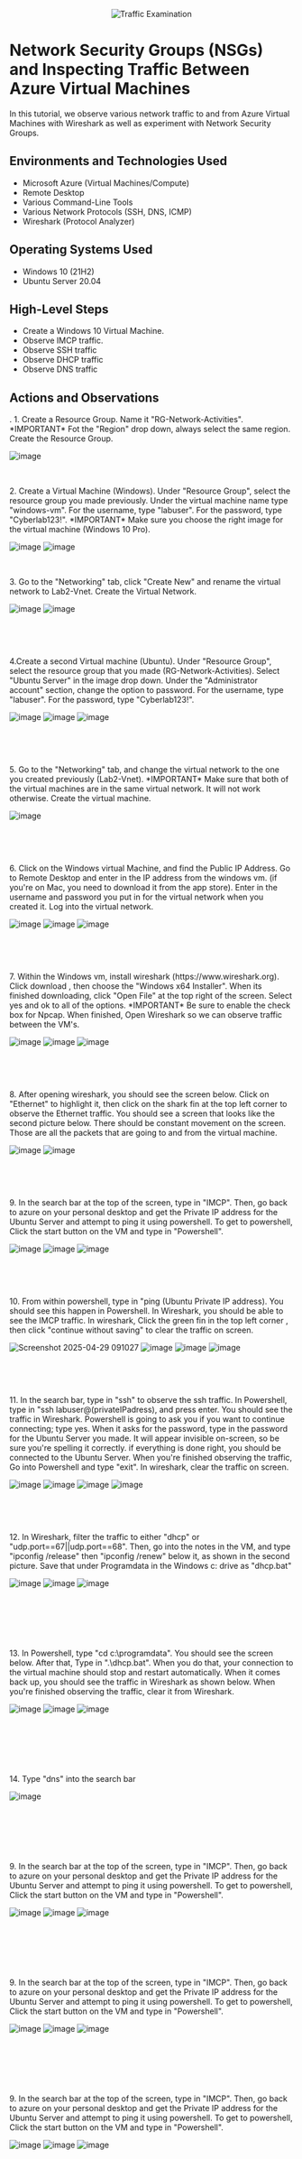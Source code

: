 <p align="center">
<img src="https://i.imgur.com/Ua7udoS.png" alt="Traffic Examination"/>
</p>

<h1>Network Security Groups (NSGs) and Inspecting Traffic Between Azure Virtual Machines</h1>
In this tutorial, we observe various network traffic to and from Azure Virtual Machines with Wireshark as well as experiment with Network Security Groups. <br />




<h2>Environments and Technologies Used</h2>

- Microsoft Azure (Virtual Machines/Compute)
- Remote Desktop
- Various Command-Line Tools
- Various Network Protocols (SSH, DNS, ICMP)
- Wireshark (Protocol Analyzer)

<h2>Operating Systems Used </h2>

- Windows 10 (21H2)
- Ubuntu Server 20.04

<h2>High-Level Steps</h2>

- Create a Windows 10 Virtual Machine.
- Observe IMCP traffic.
- Observe SSH traffic
- Observe DHCP traffic
- Observe DNS traffic

<h2>Actions and Observations</h2>

<p>.
1. Create a Resource Group. Name it "RG-Network-Activities". *IMPORTANT* Fot the "Region" drop down, always select the same region. Create the Resource Group.
</p>
<p>

  ![image](https://github.com/user-attachments/assets/104c2ae6-efd5-4808-8dbe-6e140f9bf26a)

</p>
<br />

<p>
2. Create a Virtual Machine (Windows). Under "Resource Group", select the resource group you made previously. Under the virtual machine name type "windows-vm". For the username, type "labuser". For the password, type "Cyberlab123!".  *IMPORTANT* Make sure you choose the right image for the virtual machine (Windows 10 Pro). 
<p>

  ![image](https://github.com/user-attachments/assets/2ce82f43-f414-41f0-8288-01507066ff12) ![image](https://github.com/user-attachments/assets/c69f4dbf-33c1-4e94-9212-a8e33a78784c)


</p>
<br />

<p>
3. Go to the "Networking" tab, click "Create New" and rename the virtual network to Lab2-Vnet. Create the Virtual Network.
</p>
<p>

  ![image](https://github.com/user-attachments/assets/5f6338fa-baa0-47dd-9567-2297d2eef1b2) ![image](https://github.com/user-attachments/assets/cc230921-e8ff-47b2-be94-708aba3d3775)


</p>
<br />




</p>
<br />

<p>
4.Create a second Virtual machine (Ubuntu). Under "Resource Group", select the resource group that you made (RG-Network-Activities). Select "Ubuntu Server" in the image drop down. Under the "Administrator account" section, change the option to password. For the username, type "labuser". For the password, type "Cyberlab123!".
</p>
<p>

  ![image](https://github.com/user-attachments/assets/3ce6931e-b2e3-4b17-8d7a-fde590c9805f) ![image](https://github.com/user-attachments/assets/5a39e879-96e7-419e-a701-61861755dd4a) ![image](https://github.com/user-attachments/assets/b8e2c7e9-bb3b-4931-9b53-eebbc7fe0193)



</p>
<br />




</p>
<br />

<p>
5.  Go to the "Networking" tab, and change the virtual network to the one you created previously (Lab2-Vnet). *IMPORTANT* Make sure that both of the virtual machines are in the same virtual network. It will not work otherwise. Create the virtual machine.
</p>
<p>

  ![image](https://github.com/user-attachments/assets/0f66d857-9e91-4399-aeee-c8cc29c066d8)

</p>
<br />




</p>
<br />

<p>
6. Click on the Windows virtual Machine, and find the Public IP Address. Go to Remote Desktop and enter in the IP address from the windows vm. (if you're on Mac, you need to download it from the app store). Enter in the username and password you put in for the virtual network when you created it. Log into the virtual network.
</p>
<p>

  ![image](https://github.com/user-attachments/assets/976515af-1834-4888-9cf9-cce5a5694e0f) ![image](https://github.com/user-attachments/assets/2c4bad6e-3e59-4349-93b5-20f9716ee524) ![image](https://github.com/user-attachments/assets/4fd5e486-6357-4f65-bc37-e7f9d507c887)



</p>
<br />




</p>
<br />

<p>
7. Within the Windows vm, install wireshark (https://www.wireshark.org). Click download , then choose the "Windows x64 Installer". When its finished downloading, click "Open File" at the top right of the screen. Select yes and ok to all of the options. *IMPORTANT* Be sure to enable the check box for Npcap. When finished, Open Wireshark so we can observe traffic between the VM's.
</p>
<p>

  ![image](https://github.com/user-attachments/assets/5ace5a66-9c8a-4e8e-8dfa-cc62f1f904f2) ![image](https://github.com/user-attachments/assets/001f5713-c767-412b-bd6e-89f9ca2d278a) ![image](https://github.com/user-attachments/assets/a4d9bd3e-4203-44d3-9dcb-c6ebc2eefe43)



</p>
<br />




</p>
<br />

<p>
8. After opening wireshark, you should see the screen below. Click on "Ethernet" to highlight it, then click on the shark fin at the top left corner to observe the Ethernet traffic. You should see a screen that looks like the second picture below. There should be constant movement on the screen. Those are all the packets that are going to and from the virtual machine. 
</p>
<p>

![image](https://github.com/user-attachments/assets/f6c77d36-d1e6-4ff1-9aad-9fde9948b98c) ![image](https://github.com/user-attachments/assets/26e1681c-386d-448b-84f4-1c0dc9c02bbc)





</p>
<br />




</p>
<br />

<p>
9. In the search bar at the top of the screen, type in "IMCP". Then, go back to azure on your personal desktop and get the Private IP address for the Ubuntu Server and attempt to ping it using powershell. To get to powershell, Click the start button on the VM and type in "Powershell". 
</p>
<p>

 ![image](https://github.com/user-attachments/assets/eb4c9ba2-2d3e-4571-bc57-01a677f6bea5) ![image](https://github.com/user-attachments/assets/9cda524e-ee72-49c6-8235-d76d9ff7b305) ![image](https://github.com/user-attachments/assets/12de8e62-1999-49d9-94a4-a7aa2a34ca00)






</p>
<br />



</p>
<br />

<p>
10. From within powershell, type in "ping (Ubuntu Private IP address). You should see this happen in Powershell. In Wireshark, you should be able to see the IMCP traffic. In wireshark, Click the green fin in the top left corner , then click "continue without saving" to clear the traffic on screen. 
</p>
<p>

![Screenshot 2025-04-29 091027](https://github.com/user-attachments/assets/c088a36e-70bd-4d98-ac07-154a25f02290) ![image](https://github.com/user-attachments/assets/6a5b499b-bdb2-42dd-b2e0-2071ccf6189a) ![image](https://github.com/user-attachments/assets/fd99aadc-f24c-4733-8e89-954367ab34d4) ![image](https://github.com/user-attachments/assets/1c71733c-5a01-473a-b221-0ce6655d71e9)










</p>
<br />



</p>
<br />

<p>
11. In the search bar, type in "ssh" to observe the ssh traffic. In Powershell, type in "ssh labuser@(privateIPadress), and press enter. You should see the traffic in Wireshark. Powershell is going to ask you if you want to continue connecting; type yes. When it asks for the password, type in the password for the Ubuntu Server you made. It will appear invisible on-screen, so be sure you're spelling it correctly. if everything is done right, you should be connected to the Ubuntu Server. When you're finished observing the traffic, 
 Go into Powershell and type "exit". In wireshark, clear the traffic on screen.
</p>
<p>

 ![image](https://github.com/user-attachments/assets/6b03416b-2f69-43b1-9bda-03d69e128fae) ![image](https://github.com/user-attachments/assets/d7a8c198-e8c4-4da6-9efa-4c1aaa41ced1) ![image](https://github.com/user-attachments/assets/36b9fb76-1782-4283-ac66-4e41a4d3f763) ![image](https://github.com/user-attachments/assets/1dc5779c-a8a4-4951-93d9-46bf33544d76)










</p>
<br />




</p>
<br />

<p>
12. In Wireshark, filter the traffic to either "dhcp" or "udp.port==67||udp.port==68". Then, go into the notes in the VM, and type "ipconfig /release" then "ipconfig /renew" below it, as shown in the second picture. Save that under Programdata in the Windows c: drive as "dhcp.bat"   
</p>
<p>

![image](https://github.com/user-attachments/assets/6890b2c5-d157-4e87-bdde-9f4293743a47) ![image](https://github.com/user-attachments/assets/3a54e4d4-2ef4-4ce1-bde5-89cc8c2dd4fb) ![image](https://github.com/user-attachments/assets/52758ee6-7b8f-44ef-9c22-d4a998f93f33)








</p>
<br />




</p>
<br />




</p>
<br />

<p>
13. In Powershell, type "cd c:\programdata". You should see the screen below. After that, Type in ".\dhcp.bat". When you do that, your connection to the virtual machine should stop and restart automatically. When it comes back up, you should see the traffic in Wireshark as shown below. When you're finished observing the traffic, clear it from Wireshark.
</p>
<p>

![image](https://github.com/user-attachments/assets/6b9bf0e8-8fe3-452c-b3d3-0094a46a639e) ![image](https://github.com/user-attachments/assets/df503e12-435b-4ae3-b78e-9c1b16c8e37b) ![image](https://github.com/user-attachments/assets/4694b578-bfd4-448b-bf3a-ff2b48704cc8)


 





</p>
<br />




</p>
<br />




</p>
<br />

<p>
14. Type "dns" into the search bar   
</p>
<p>

![image](https://github.com/user-attachments/assets/48c2dd4e-6998-462e-92ac-6439f0c61620)







</p>
<br />




</p>
<br />




</p>
<br />

<p>
9. In the search bar at the top of the screen, type in "IMCP". Then, go back to azure on your personal desktop and get the Private IP address for the Ubuntu Server and attempt to ping it using powershell. To get to powershell, Click the start button on the VM and type in "Powershell". 
</p>
<p>

 ![image](https://github.com/user-attachments/assets/eb4c9ba2-2d3e-4571-bc57-01a677f6bea5) ![image](https://github.com/user-attachments/assets/9cda524e-ee72-49c6-8235-d76d9ff7b305) ![image](https://github.com/user-attachments/assets/12de8e62-1999-49d9-94a4-a7aa2a34ca00)






</p>
<br />




</p>
<br />




</p>
<br />

<p>
9. In the search bar at the top of the screen, type in "IMCP". Then, go back to azure on your personal desktop and get the Private IP address for the Ubuntu Server and attempt to ping it using powershell. To get to powershell, Click the start button on the VM and type in "Powershell". 
</p>
<p>

 ![image](https://github.com/user-attachments/assets/eb4c9ba2-2d3e-4571-bc57-01a677f6bea5) ![image](https://github.com/user-attachments/assets/9cda524e-ee72-49c6-8235-d76d9ff7b305) ![image](https://github.com/user-attachments/assets/12de8e62-1999-49d9-94a4-a7aa2a34ca00)






</p>
<br />




</p>
<br />




</p>
<br />

<p>
9. In the search bar at the top of the screen, type in "IMCP". Then, go back to azure on your personal desktop and get the Private IP address for the Ubuntu Server and attempt to ping it using powershell. To get to powershell, Click the start button on the VM and type in "Powershell". 
</p>
<p>

 ![image](https://github.com/user-attachments/assets/eb4c9ba2-2d3e-4571-bc57-01a677f6bea5) ![image](https://github.com/user-attachments/assets/9cda524e-ee72-49c6-8235-d76d9ff7b305) ![image](https://github.com/user-attachments/assets/12de8e62-1999-49d9-94a4-a7aa2a34ca00)






</p>
<br />
